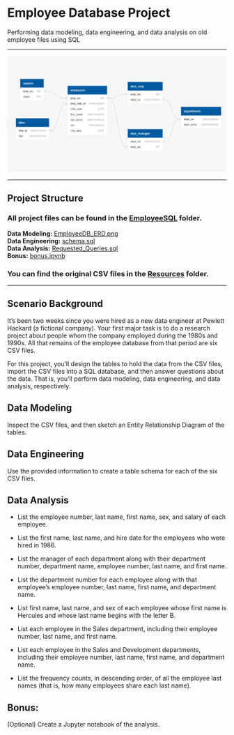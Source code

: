 # Employee Database Project
Performing data modeling, data engineering, and data analysis on old employee files using SQL

- - -
![ERD](EmployeeSQL/EmployeeDB_ERD.png)
- - -
## Project Structure

### All project files can be found in the [EmployeeSQL]() folder.
**Data Modeling:** [EmployeeDB_ERD.png]()  
**Data Engineering:** [schema.sql]()  
**Data Analysis:** [Requested_Queries.sql]()  
**Bonus:** [bonus.ipynb]()  

### You can find the original CSV files in the [Resources](Resources/) folder.

- - -
## Scenario Background
It’s been two weeks since you were hired as a new data engineer at Pewlett Hackard (a fictional company). Your first major task is to do a research project about people whom the company employed during the 1980s and 1990s. All that remains of the employee database from that period are six CSV files.

For this project, you’ll design the tables to hold the data from the CSV files, import the CSV files into a SQL database, and then answer questions about the data. That is, you’ll perform data modeling, data engineering, and data analysis, respectively.

## Data Modeling

Inspect the CSV files, and then sketch an Entity Relationship Diagram of the tables. 
## Data Engineering

Use the provided information to create a table schema for each of the six CSV files.
## Data Analysis

- List the employee number, last name, first name, sex, and salary of each employee.

- List the first name, last name, and hire date for the employees who were hired in 1986.

- List the manager of each department along with their department number, department name, employee number, last name, and first name.

- List the department number for each employee along with that employee’s employee number, last name, first name, and department name.

- List first name, last name, and sex of each employee whose first name is Hercules and whose last name begins with the letter B.

- List each employee in the Sales department, including their employee number, last name, and first name.

- List each employee in the Sales and Development departments, including their employee number, last name, first name, and department name.

- List the frequency counts, in descending order, of all the employee last names (that is, how many employees share each last name).

## Bonus:

(Optional) Create a Jupyter notebook of the analysis.
